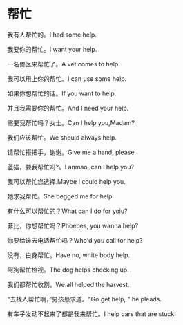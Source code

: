 # 帮忙

<p><span class="chinese">我有人帮忙的。</span><span class="english">I had some help.</span></p>

<p><span class="chinese">我要你的帮忙。</span><span class="english">I want your help.</span></p>

<p><span class="chinese">一名兽医来帮忙了。</span><span class="english">A vet comes to help.</span></p>

<p><span class="chinese">我可以用上你的帮忙。</span><span class="english">I can use some help.</span></p>

<p><span class="chinese">如果你想帮忙的话。</span><span class="english">If you want to help.</span></p>

<p><span class="chinese">并且我需要你的帮忙。</span><span class="english">And I need your help.</span></p>

<p><span class="chinese">需要我帮忙吗？女士。</span><span class="english">Can I help you,Madam?</span></p>

<p><span class="chinese">我们应该帮忙。</span><span class="english">We should always help.</span></p>

<p><span class="chinese">请帮忙搭把手，谢谢。</span><span class="english">Give me a hand, please.</span></p>

<p><span class="chinese">蓝猫，要我帮忙吗?。</span><span class="english">Lanmao, can I help you?</span></p>

<p><span class="chinese">我可以帮忙您选择.</span><span class="english">Maybe I could help you.</span></p>

<p><span class="chinese">她求我帮忙。</span><span class="english">She begged me for help.</span></p>

<p><span class="chinese">有什么可以帮忙的？</span><span class="english">What can I do for yoiu?</span></p>

<p><span class="chinese">菲比，你想帮忙吗？</span><span class="english">Phoebes, you wanna help?</span></p>

<p><span class="chinese">你要给谁去电话帮忙吗？</span><span class="english">Who'd you call for help?</span></p>

<p><span class="chinese">没有，白身帮忙。</span><span class="english">Have no, white body help.</span></p>

<p><span class="chinese">阿狗帮忙检视。</span><span class="english">The dog helps checking up.</span></p>

<p><span class="chinese">我们都帮忙收割。</span><span class="english">We all helped the harvest.</span></p>

<p><span class="chinese">“去找人帮忙啊，”男孩恳求道。</span><span class="english">"Go get help, " he pleads.</span></p>

<p><span class="chinese">有车子发动不起来了都是我来帮忙。</span><span class="english">I help cars that are stuck.</span></p>


